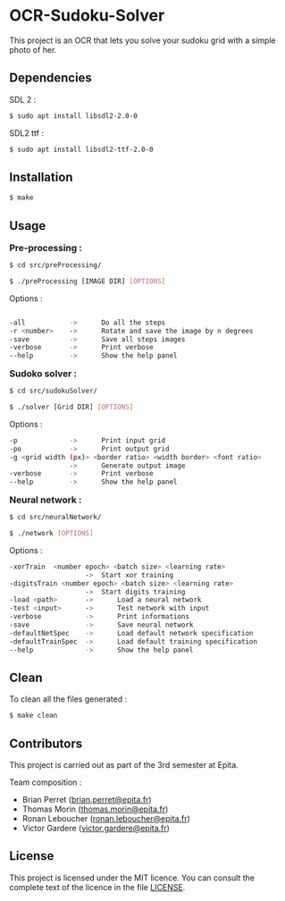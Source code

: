 # OCR-Sudoku-Solver

This project is an OCR that lets you solve your sudoku grid with a simple photo of her.

## Dependencies

SDL 2 :

```bash
$ sudo apt install libsdl2-2.0-0
```

SDL2 ttf :
```bash
$ sudo apt install libsdl2-ttf-2.0-0
```

## Installation

```bash
$ make
```

## Usage

<font size = "3"> **Pre-processing :** </font>

```bash
$ cd src/preProcessing/

$ ./preProcessing [IMAGE DIR] [OPTIONS]
```
Options :
```bash

-all           ->      Do all the steps
-r <number>    ->      Rotate and save the image by n degrees
-save          ->      Save all steps images
-verbose       ->      Print verbose
--help         ->      Show the help panel
```

<font size = "3"> **Sudoko solver :** </font>

```bash
$ cd src/sudokuSolver/

$ ./solver [Grid DIR] [OPTIONS]
```
Options :
```bash
-p             ->      Print input grid
-po            ->      Print output grid
-g <grid width (px)> <border ratio> <width border> <font ratio>
               ->      Generate output image
-verbose       ->      Print verbose
--help         ->      Show the help panel
```

<font size = "3"> **Neural network :** </font>

```bash
$ cd src/neuralNetwork/

$ ./network [OPTIONS]
```
Options :
```bash
-xorTrain  <number epoch> <batch size> <learning rate>
                   ->  Start xor training
-digitsTrain <number epoch> <batch size> <learning rate>
                   ->  Start digits training
-load <path>       ->      Load a neural network
-test <input>      ->      Test network with input
-verbose           ->      Print informations
-save              ->      Save neural network
-defaultNetSpec    ->      Load default network specification
-defaultTrainSpec  ->      Load default training specification
--help             ->      Show the help panel
```

## Clean

To clean all the files generated :

```bash
$ make clean
```

## Contributors

This project is carried out as part of the 3rd semester at Epita.

Team composition :

* Brian Perret (brian.perret@epita.fr)
* Thomas Morin (thomas.morin@epita.fr)
* Ronan Leboucher (ronan.leboucher@epita.fr)
* Victor Gardere (victor.gardere@epita.fr)

## License

This project is licensed under the MIT licence. You can consult the complete text of the licence in the file [LICENSE](LICENSE).
